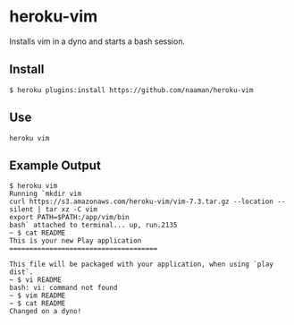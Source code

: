 heroku-vim
==========

Installs vim in a dyno and starts a bash session.

## Install

```
$ heroku plugins:install https://github.com/naaman/heroku-vim
```

## Use

```
heroku vim
```

## Example Output
```
$ heroku vim
Running `mkdir vim
curl https://s3.amazonaws.com/heroku-vim/vim-7.3.tar.gz --location --silent | tar xz -C vim
export PATH=$PATH:/app/vim/bin
bash` attached to terminal... up, run.2135
~ $ cat README
This is your new Play application
=====================================

This file will be packaged with your application, when using `play dist`.
~ $ vi README
bash: vi: command not found
~ $ vim README
~ $ cat README
Changed on a dyno!
```
